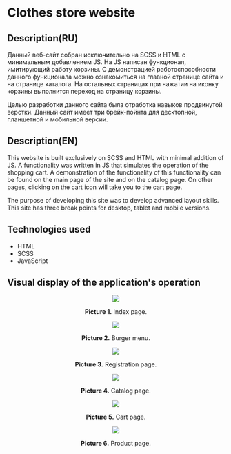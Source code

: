 # Clothes store website
## Description(RU)
Данный веб-сайт собран исключительно на SCSS и HTML с минимальным добавлением JS. На JS написан функционал, имитирующий работу корзины. С демонстрацией работоспособности данного функционала можно ознакомиться на главной странице сайта и на странице каталога. На остальных страницах при нажатии на иконку корзины выполнится переход на страницу корзины. 

Целью разработки данного сайта была отработка навыков продвинутой верстки. Данный сайт имеет три брейк-пойнта для десктопной, планшетной и мобильной версии.  
## Description(EN)
This website is built exclusively on SCSS and HTML with minimal addition of JS. A functionality was written in JS that simulates the operation of the shopping cart. A demonstration of the functionality of this functionality can be found on the main page of the site and on the catalog page. On other pages, clicking on the cart icon will take you to the cart page.

The purpose of developing this site was to develop advanced layout skills. This site has three break points for desktop, tablet and mobile versions.

## Technologies used
* HTML
* SCSS
* JavaScript

## Visual display of the application's operation
<p align="center">
  <img src="./img/project_description/index.png">
</p>
<p align="center">
  <span style="font-weight: bold;">Picture 1.</span> Index page.
</p>

<p align="center">
  <img src="./img/project_description/burger menu.png">
</p>
<p align="center">
  <span style="font-weight: bold;">Picture 2.</span> Burger menu.
</p>

<p align="center">
  <img src="./img/project_description/registration.png">
</p>
<p align="center">
  <span style="font-weight: bold;">Picture 3.</span> Registration page.
</p>

<p align="center">
  <img src="./img/project_description/catalog.png">
</p>
<p align="center">
  <span style="font-weight: bold;">Picture 4.</span> Catalog page.
</p>

<p align="center">
  <img src="./img/project_description/cart.png">
</p>
<p align="center">
  <span style="font-weight: bold;">Picture 5.</span> Cart page.
</p>

<p align="center">
  <img src="./img/project_description/product.png">
</p>
<p align="center">
  <span style="font-weight: bold;">Picture 6.</span> Product page.
</p>
